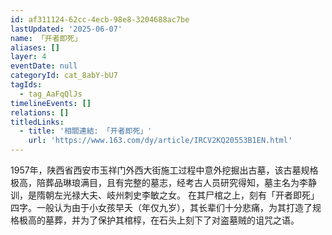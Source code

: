 ```yaml
---
id: af311124-62cc-4ecb-98e8-3204688ac7be
lastUpdated: '2025-06-07'
name: 「开者即死」
aliases: []
layer: 4
eventDate: null
categoryId: cat_8abY-bU7
tagIds:
  - tag_AaFqQlJs
timelineEvents: []
relations: []
titledLinks:
  - title: '相關連結: 「开者即死」'
    url: 'https://www.163.com/dy/article/IRCV2KQ20553B1EN.html'
---
```

1957年，陕西省西安市玉祥门外西大街施工过程中意外挖掘出古墓，该古墓规格极高，陪葬品琳琅满目，且有完整的墓志，经考古人员研究得知，墓主名为李静训，是隋朝左光禄大夫、岐州刺史李敏之女。 在其尸棺之上，刻有「开者即死」四字。一般认为由于小女孩早夭（年仅九岁），其长辈们十分悲痛，为其打造了规格极高的墓葬，并为了保护其棺椁，在石头上刻下了对盗墓贼的诅咒之语。
